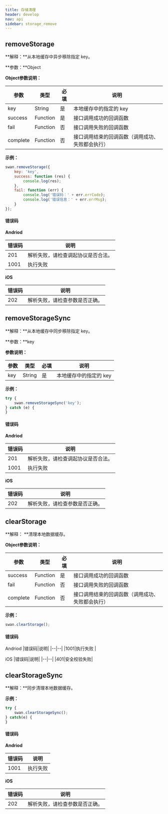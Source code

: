 ```yaml
---
title: 存储清理
header: develop
nav: api
sidebar: storage_remove
---
```


removeStorage
-----

**解释：**从本地缓存中异步移除指定 key。

**参数：**Object

**Object参数说明：**

|参数 | 类型 | 必填 | 说明|
|---- | ---- | ---- | ---- |
|key |String  |是  | 本地缓存中的指定的 key|
|success |Function  |  是  | 接口调用成功的回调函数|
|fail |   Function  |  否  | 接口调用失败的回调函数|
|complete  |  Function  |  否  | 接口调用结束的回调函数（调用成功、失败都会执行）|

**示例：**


```js
swan.removeStorage({
    key: 'key',
    success: function (res) {
        console.log(res);
	},
    fail: function (err) {
        console.log('错误码：' + err.errCode);
        console.log('错误信息：' + err.errMsg);
    }
});
```
#### 错误码

**Andriod**

|错误码|说明|
|--|--|
|201|解析失败，请检查调起协议是否合法。|
|1001|执行失败|

**iOS**

|错误码|说明|
|--|--|
|202|解析失败，请检查参数是否正确。|

removeStorageSync
-----

**解释：**从本地缓存中同步移除指定 key。

**参数：**key

**参数说明：**

|参数 | 类型 | 必填 | 说明|
|---- | ---- | ---- | ---- |
|key |String  |是  | 本地缓存中的指定的 key|


**示例：**


```js
try {
    swan.removeStorageSync('key');
} catch (e) {
}
```

#### 错误码

**Andriod**

|错误码|说明|
|--|--|
|201|解析失败，请检查调起协议是否合法。|
|1001|执行失败|

**iOS**

|错误码|说明|
|--|--|
|202|解析失败，请检查参数是否正确。|

clearStorage
-----

**解释： **清理本地数据缓存。  

**Object参数说明：**

|参数 | 类型 | 必填 | 说明|
|---- | ---- | ---- | ---- |
|success |Function  |  是  | 接口调用成功的回调函数|
|fail |   Function  |  否  | 接口调用失败的回调函数|
|complete  |  Function  |  否  | 接口调用结束的回调函数（调用成功、失败都会执行）|

**示例：**

```js
swan.clearStorage();
```
#### 错误码

Andriod
|错误码|说明|
|--|--|
|1001|执行失败 |

iOS
|错误码|说明|
|--|--|
|401|安全校验失败|

clearStorageSync
-----
<!-- <a href="swanide://fragment/17cdc0c62288d1df2ce8bdc587bcaf211540397011" title="在开发者工具中预览效果" target="_blank">在开发者工具中预览效果</a> -->

**解释：**同步清理本地数据缓存。

**示例：**

```js
try {
    swan.clearStorageSync();
} catch(e) {
}
```
#### 错误码

**Andriod**

|错误码|说明|
|--|--|
|1001|执行失败 |

**iOS**

|错误码|说明|
|--|--|
|202|解析失败，请检查参数是否正确。|